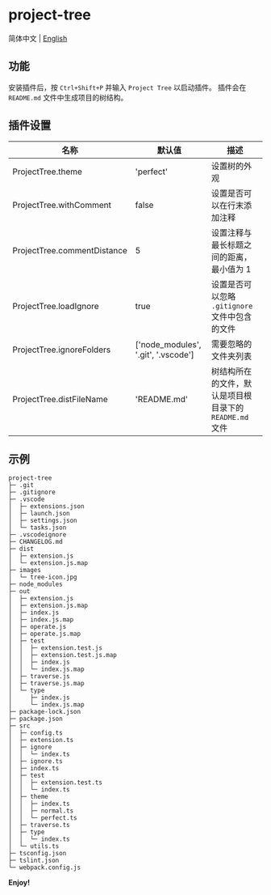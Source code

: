 # project-tree
简体中文 | [English](./README.md)

## 功能
安装插件后，按 `Ctrl+Shift+P` 并输入 `Project Tree` 以启动插件。
插件会在 `README.md` 文件中生成项目的树结构。

## 插件设置
| 名称                        | 默认值       | 描述                                                                 |
| --------------------------- | ------------ | -------------------------------------------------------------------- |
| ProjectTree.theme           | 'perfect'    | 设置树的外观                                                        |
| ProjectTree.withComment     | false        | 设置是否可以在行末添加注释                                          |
| ProjectTree.commentDistance | 5            | 设置注释与最长标题之间的距离，最小值为 1                             |
| ProjectTree.loadIgnore      | true         | 设置是否可以忽略 `.gitignore` 文件中包含的文件                       |
| ProjectTree.ignoreFolders   | ['node_modules', '.git', '.vscode'] | 需要忽略的文件夹列表                                                |
| ProjectTree.distFileName    | 'README.md'  | 树结构所在的文件，默认是项目根目录下的 `README.md` 文件              |

## 示例
```
project-tree
├─ .git
├─ .gitignore
├─ .vscode
│  ├─ extensions.json
│  ├─ launch.json
│  ├─ settings.json
│  └─ tasks.json
├─ .vscodeignore
├─ CHANGELOG.md
├─ dist
│  ├─ extension.js
│  └─ extension.js.map
├─ images
│  └─ tree-icon.jpg
├─ node_modules
├─ out
│  ├─ extension.js
│  ├─ extension.js.map
│  ├─ index.js
│  ├─ index.js.map
│  ├─ operate.js
│  ├─ operate.js.map
│  ├─ test
│  │  ├─ extension.test.js
│  │  ├─ extension.test.js.map
│  │  ├─ index.js
│  │  └─ index.js.map
│  ├─ traverse.js
│  ├─ traverse.js.map
│  └─ type
│     ├─ index.js
│     └─ index.js.map
├─ package-lock.json
├─ package.json
├─ src
│  ├─ config.ts
│  ├─ extension.ts
│  ├─ ignore
│  │  └─ index.ts
│  ├─ ignore.ts
│  ├─ index.ts
│  ├─ test
│  │  ├─ extension.test.ts
│  │  └─ index.ts
│  ├─ theme
│  │  ├─ index.ts
│  │  ├─ normal.ts
│  │  └─ perfect.ts
│  ├─ traverse.ts
│  ├─ type
│  │  └─ index.ts
│  └─ utils.ts
├─ tsconfig.json
├─ tslint.json
└─ webpack.config.js         

```

**Enjoy!**